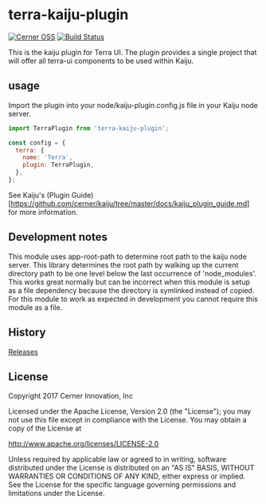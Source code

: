 # terra-kaiju-plugin

[![Cerner OSS](https://img.shields.io/badge/Cerner-OSS-blue.svg?style=flat)](http://engineering.cerner.com/2014/01/cerner-and-open-source/)
[![Build Status](https://travis-ci.org/cerner/terra-kaiju-plugin.svg?branch=master)](https://travis-ci.org/cerner/terra-kaiju-plugin)

This is the kaiju plugin for Terra UI. The plugin provides a single project that will offer all terra-ui components to be used within Kaiju.

## usage
Import the plugin into your node/kaiju-plugin.config.js file in your Kaiju node server.

```js
import TerraPlugin from 'terra-kaiju-plugin';

const config = {
  terra: {
    name: 'Terra',
    plugin: TerraPlugin,
  },
};
```

See Kaiju's (Plugin Guide)[https://github.com/cerner/kaiju/tree/master/docs/kaiju_plugin_guide.md] for more information.

## Development notes
This module uses app-root-path to determine root path to the kaiju node server. This library determines the root path by walking up the current directory path to be one level below the last occurrence of 'node_modules'. This works great normally but can be incorrect when this module is setup as a file dependency because the directory is symlinked instead of copied. For this module to work as expected in development you cannot require this module as a file.

## History

[Releases](https://github.com/cerner/kaiju/releases)

## License

Copyright 2017 Cerner Innovation, Inc

Licensed under the Apache License, Version 2.0 (the "License");
you may not use this file except in compliance with the License.
You may obtain a copy of the License at

   http://www.apache.org/licenses/LICENSE-2.0

Unless required by applicable law or agreed to in writing, software
distributed under the License is distributed on an "AS IS" BASIS,
WITHOUT WARRANTIES OR CONDITIONS OF ANY KIND, either express or implied.
See the License for the specific language governing permissions and
limitations under the License.
